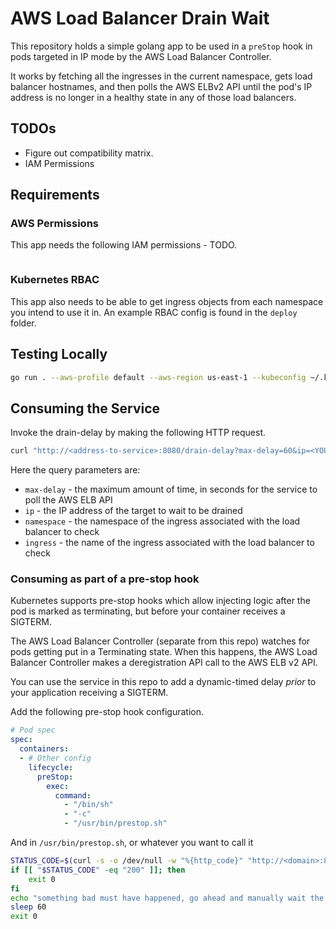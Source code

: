 # AWS Load Balancer Drain Wait

This repository holds a simple golang app to be used in a `preStop`
hook in pods targeted in IP mode by the AWS Load Balancer Controller.

It works by fetching all the ingresses in the current namespace, gets
load balancer hostnames, and then polls the AWS ELBv2 API until the pod's
IP address is no longer in a healthy state in any of those load balancers.

## TODOs

* Figure out compatibility matrix.
* IAM Permissions

## Requirements

### AWS Permissions

This app needs the following IAM permissions - TODO.

```json
```

### Kubernetes RBAC

This app also needs to be able to get ingress objects from
each namespace you intend to use it in. An example RBAC config is found
in the `deploy` folder.

## Testing Locally

```sh
go run . --aws-profile default --aws-region us-east-1 --kubeconfig ~/.kube/config
```

## Consuming the Service

Invoke the drain-delay by making the following HTTP request.

```sh
curl "http://<address-to-service>:8080/drain-delay?max-delay=60&ip=<YOUR_IP>&namespace=default&ingress=<ingress_name>"
```

Here the query parameters are:

* `max-delay` - the maximum amount of time, in seconds for the service to poll the AWS ELB API
* `ip` - the IP address of the target to wait to be drained
* `namespace` - the namespace of the ingress associated with the load balancer to check
* `ingress` - the name of the ingress associated with the load balancer to check

### Consuming as part of a pre-stop hook

Kubernetes supports pre-stop hooks which allow injecting logic after the pod is
marked as terminating, but before your container receives a SIGTERM.

The AWS Load Balancer Controller (separate from this repo) watches for
pods getting put in a Terminating state. When this happens, the AWS Load Balancer Controller
makes a deregistration API call to the AWS ELB v2 API.

You can use the service in this repo to add a dynamic-timed delay *prior*
to your application receiving a SIGTERM.

Add the following pre-stop hook configuration.

```yaml
# Pod spec
spec:
  containers:
  - # Other config
    lifecycle:
      preStop:
        exec:
          command:
            - "/bin/sh"
            - "-c"
            - "/usr/bin/prestop.sh"
```

And in `/usr/bin/prestop.sh`, or whatever you want to call it

```sh
STATUS_CODE=$(curl -s -o /dev/null -w "%{http_code}" "http://<domain>:8080/drain-delay?max-wait=60&ip=$MY_IP&namespaace=<namespace>&ingress=<ingress>")
if [[ "$STATUS_CODE" -eq "200" ]]; then
    exit 0
fi
echo "something bad must have happened, go ahead and manually wait the max-wait"
sleep 60
exit 0
```
